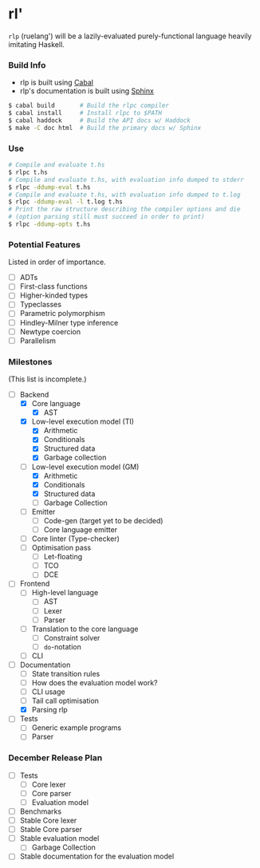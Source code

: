# rl'

`rlp` (ruelang') will be a lazily-evaluated purely-functional language heavily
imitating Haskell.

### Build Info
* rlp is built using [Cabal](https://www.haskell.org/ghcup/)
* rlp's documentation is built using [Sphinx](https://www.sphinx-doc.org/en/master/)

```sh
$ cabal build       # Build the rlpc compiler
$ cabal install     # Install rlpc to $PATH
$ cabal haddock     # Build the API docs w/ Haddock
$ make -C doc html  # Build the primary docs w/ Sphinx
```

### Use
```sh
# Compile and evaluate t.hs
$ rlpc t.hs
# Compile and evaluate t.hs, with evaluation info dumped to stderr
$ rlpc -ddump-eval t.hs
# Compile and evaluate t.hs, with evaluation info dumped to t.log
$ rlpc -ddump-eval -l t.log t.hs
# Print the raw structure describing the compiler options and die
# (option parsing still must succeed in order to print)
$ rlpc -ddump-opts t.hs
```

### Potential Features
Listed in order of importance.
- [ ] ADTs
- [ ] First-class functions
- [ ] Higher-kinded types
- [ ] Typeclasses
- [ ] Parametric polymorphism
- [ ] Hindley-Milner type inference
- [ ] Newtype coercion
- [ ] Parallelism

### Milestones
(This list is incomplete.)

- [ ] Backend
    - [x] Core language
        - [x] AST
    - [x] Low-level execution model (TI)
        - [x] Arithmetic
        - [x] Conditionals
        - [x] Structured data
        - [x] Garbage collection
    - [ ] Low-level execution model (GM)
        - [x] Arithmetic
        - [x] Conditionals
        - [x] Structured data
        - [ ] Garbage Collection
    - [ ] Emitter
        - [ ] Code-gen (target yet to be decided)
        - [ ] Core language emitter
    - [ ] Core linter (Type-checker)
    - [ ] Optimisation pass
        - [ ] Let-floating
        - [ ] TCO
        - [ ] DCE
- [ ] Frontend
    - [ ] High-level language
        - [ ] AST
        - [ ] Lexer
        - [ ] Parser
    - [ ] Translation to the core language
        - [ ] Constraint solver
        - [ ] `do`-notation
    - [ ] CLI
- [ ] Documentation
    - [ ] State transition rules
    - [ ] How does the evaluation model work?
    - [ ] CLI usage
    - [ ] Tail call optimisation
    - [x] Parsing rlp
- [ ] Tests
    - [ ] Generic example programs
    - [ ] Parser

### December Release Plan
- [ ] Tests
    - [ ] Core lexer
    - [ ] Core parser
    - [ ] Evaluation model
- [ ] Benchmarks
- [ ] Stable Core lexer
- [ ] Stable Core parser
- [ ] Stable evaluation model
    - [ ] Garbage Collection
- [ ] Stable documentation for the evaluation model
